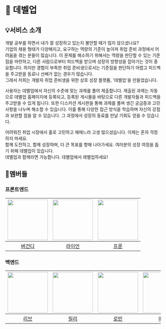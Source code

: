# 🚀 데벨업

## 💡서비스 소개

개발 공부를 하면서 내가 잘 성장하고 있는지 불안할 때가 많지 않으셨나요?   
기업의 채용 형태가 다양해지고, 요구하는 역량의 기준이 높아져 취업 준비 과정에서 어려움을 겪는 분들이 많습니다.
이 문제를 해소하기 위해서는 역량을 판단할 수 있는 기준점을 마련하고, 다른 사람으로부터 피드백을 받으며 성장의 방향성을 잡아가는 것이 중요합니다.
하지만 경험이 부족한 취업 준비생으로서는 기준점을 판단하기 어렵고 피드백을 주고받을 동료나 선배가 없는 경우가 많습니다.   
그래서 저희는 개발자 취업 준비생을 위한 상호 성장 플랫폼, '데벨업'을 만들었습니다.

사용자는 데벨업에서 자신의 수준에 맞는 과제를 풀어 제출합니다.
제출된 과제는 자동으로 데벨업 홈페이지에 등록되고, 등록된 게시물을 바탕으로 다른 개발자들과 피드백을 주고받을 수 있게 됩니다.
또한 디스커션 게시판을 통해 과제를 풀며 생긴 궁금증과 고민 사항을 나누며 해소할 수 있습니다.
이를 통해 다양한 접근 방식을 학습하며 자신의 강점과 보완할 점을 알 수 있습니다. 그 과정에서 성장의 동료를 만날 기회도 얻을 수 있습니다.

어려워진 취업 시장에서 홀로 고민하고 헤매느라 고생 많으셨습니다. 이제는 혼자 걱정하지 마세요.   
함께 도전하고, 함께 성장하며, 더 큰 목표를 향해 나아가세요. 여러분의 성장 여정을 돕기 위해 데벨업이 있습니다.   
데벨업과 함께라면 가능합니다. 데벨업에서 레벨업하세요!

## 👤멤버들

### 프론트엔드

| <img src="https://avatars.githubusercontent.com/u/109535991?v=4" width="130" height="130"> | <img src ="https://avatars.githubusercontent.com/u/80797824?v=4" width="130" height="130"> | <img src ="https://avatars.githubusercontent.com/u/121149171?v=4" width="130" height="130"> |
| :-: | :-: | :-: |
| [버건디][버건디 깃허브] | [라이언][라이언 깃허브] | [프룬][프룬 깃허브] |

### 백엔드

| <img src="https://avatars.githubusercontent.com/u/131349867?v=4" width="130" height="130"> | <img src="https://avatars.githubusercontent.com/u/140090179?v=4" width="130" height="130"> | <img src="https://avatars.githubusercontent.com/u/45223837?v=4" width="130" height="130"> | <img src="https://avatars.githubusercontent.com/u/39932141?v=4" width="130" height="130"> | <img src="https://avatars.githubusercontent.com/u/75781414?v=4" width="130" height="130"> |
| :-: | :-: | :-: | :-: | :-: |
| [리브][리브 깃허브] | [릴리][릴리 깃허브] | [로빈][로빈 깃허브] | [아톰][아톰 깃허브] | [구름][구름 깃허브] |

[버건디 깃허브]: https://github.com/brgndyy
[라이언 깃허브]: https://github.com/Parkhanyoung
[프룬 깃허브]: https://github.com/chosim-dvlpr
[리브 깃허브]: https://github.com/Minjoo522
[릴리 깃허브]: https://github.com/lilychoibb
[로빈 깃허브]: https://github.com/robinjoon
[아톰 깃허브]: https://github.com/le2sky
[구름 깃허브]: https://github.com/alstn113
